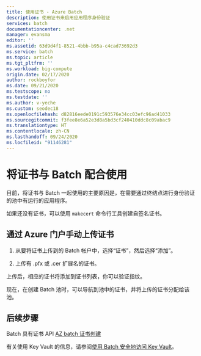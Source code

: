 ```yaml
---
title: 使用证书 - Azure Batch
description: 使用证书来启用应用程序身份验证
services: batch
documentationcenter: .net
manager: evansma
editor: ''
ms.assetid: 63d9d4f1-8521-4bbb-b95a-c4cad73692d3
ms.service: batch
ms.topic: article
ms.tgt_pltfrm: ''
ms.workload: big-compute
origin.date: 02/17/2020
author: rockboyfor
ms.date: 09/21/2020
ms.testscope: no
ms.testdate: ''
ms.author: v-yeche
ms.custom: seodec18
ms.openlocfilehash: d82816eede0191c593576e34cc03efc96ad41033
ms.sourcegitcommit: f3fee8e6a52e3d8a5bd3cf240410ddc8c09abac9
ms.translationtype: HT
ms.contentlocale: zh-CN
ms.lasthandoff: 09/24/2020
ms.locfileid: "91146281"
---
```

<!--Verified Characters contents-->
# <a name="using-certificates-with-batch"></a>将证书与 Batch 配合使用

目前，将证书与 Batch 一起使用的主要原因是，在需要通过终结点进行身份验证的池中有运行的应用程序。 

如果还没有证书，可以使用 `makecert` 命令行工具创建自签名证书。

## <a name="upload-certificates-manually-through-the-azure-portal"></a>通过 Azure 门户手动上传证书

1. 从要将证书上传到的 Batch 帐户中，选择“证书”，然后选择“添加”。 

2. 上传有 .pfx 或 .cer 扩展名的证书。 

上传后，相应的证书将添加到证书列表，你可以验证指纹。

现在，在创建 Batch 池时，可以导航到池中的证书，并将上传的证书分配给该池。

## <a name="next-steps"></a>后续步骤

Batch 具有证书 API [AZ batch 证书创建](https://docs.azure.cn/cli/batch/certificate#az-batch-certificate-create)

有关使用 Key Vault 的信息，请参阅[使用 Batch 安全地访问 Key Vault](credential-access-key-vault.md)。

<!-- Update_Description: update meta properties, wording update, update link -->